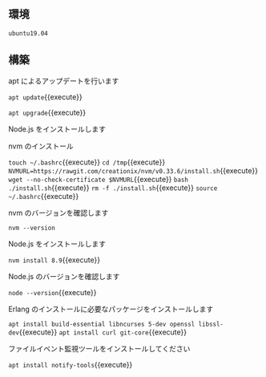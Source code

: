## 環境

`ubuntu19.04` 


## 構築

apt によるアップデートを行います

`apt update`{{execute}}

`apt upgrade`{{execute}}

Node.js をインストールします

nvm のインストール

`touch ~/.bashrc`{{execute}}
`cd /tmp`{{execute}}
`NVMURL=https://rawgit.com/creationix/nvm/v0.33.6/install.sh`{{execute}}
`wget --no-check-certificate $NVMURL`{{execute}}
`bash ./install.sh`{{execute}}
`rm -f ./install.sh`{{execute}}
`source ~/.bashrc`{{execute}}

nvm のバージョンを確認します

`nvm --version`

Node.js をインストールします

`nvm install 8.9`{{execute}}

Node.js のバージョンを確認します

`node --version`{{execute}}

Erlang のインストールに必要なパッケージをインストールします

`apt install build-essential libncurses 5-dev openssl libssl-dev`{{execute}}
`apt install curl git-core`{{execute}}

ファイルイベント監視ツールをインストールしてください

`apt install notify-tools`{{execute}}


